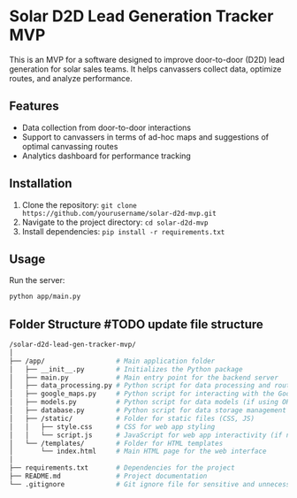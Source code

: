 # Solar D2D Lead Generation Tracker MVP

This is an MVP for a software designed to improve door-to-door (D2D) lead generation for solar sales teams. It helps canvassers collect data, optimize routes, and analyze performance.

## Features
- Data collection from door-to-door interactions
- Support to canvassers in terms of ad-hoc maps and suggestions of optimal canvassing routes
- Analytics dashboard for performance tracking

## Installation
1. Clone the repository: `git clone https://github.com/yourusername/solar-d2d-mvp.git`
2. Navigate to the project directory: `cd solar-d2d-mvp`
3. Install dependencies: `pip install -r requirements.txt`

## Usage
Run the server:
```bash
python app/main.py
```

## Folder Structure #TODO update file structure
```bash
/solar-d2d-lead-gen-tracker-mvp/
│
├── /app/                  # Main application folder
│   ├── __init__.py        # Initializes the Python package
│   ├── main.py            # Main entry point for the backend server
│   ├── data_processing.py # Python script for data processing and route optimization
│   ├── google_maps.py     # Python script for interacting with the Google Maps API
│   ├── models.py          # Python script for data models (if using ORM)
│   ├── database.py        # Python script for data storage management
│   ├── /static/           # Folder for static files (CSS, JS)
│   │   ├── style.css      # CSS for web app styling
│   │   └── script.js      # JavaScript for web app interactivity (if needed)
│   └── /templates/        # Folder for HTML templates
│       └── index.html     # Main HTML page for the web interface
│
├── requirements.txt       # Dependencies for the project
├── README.md              # Project documentation
└── .gitignore             # Git ignore file for sensitive and unnecessary files
```